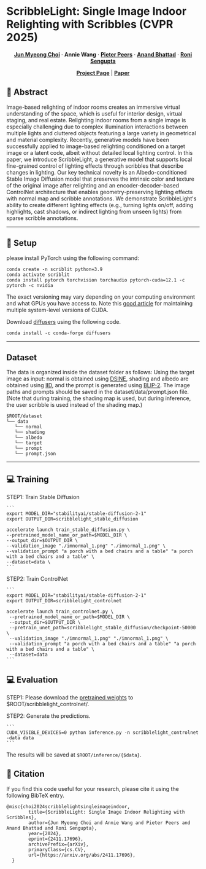 # ScribbleLight: Single Image Indoor Relighting with Scribbles (CVPR 2025)

  <p align="center">
    <a href="https://chedgekorea.github.io"><strong>Jun Myeong Choi</strong></a>
    ·    
    <strong>Annie Wang</strong>
    ·
    <a href="https://www.cs.wm.edu/~ppeers/"><strong>Pieter Peers</strong></a>
    ·
    <a href="https://anandbhattad.github.io"><strong>Anand Bhattad</strong></a>
    ·
    <a href="https://www.cs.unc.edu/~ronisen/"><strong>Roni Sengupta</strong></a>
  </p>   
  <p align="center">
    <a href="https://chedgekorea.github.io/ScribbleLight/"><strong>Project Page</strong></a>
    |    
    <a href="https://arxiv.org/abs/2411.17696"><strong>Paper</strong></a>

  </p> 

## :book: Abstract

Image-based relighting of indoor rooms creates an immersive virtual understanding of the space, which is useful for interior design, virtual staging, and real estate. Relighting indoor rooms from a single image is especially challenging due to complex illumination interactions between multiple lights and cluttered objects featuring a large variety in geometrical and material complexity. Recently, generative models have been successfully applied to image-based relighting conditioned on a target image or a latent code, albeit without detailed local lighting control. In this paper, we introduce ScribbleLight, a generative model that supports local fine-grained control of lighting effects through scribbles that describe changes in lighting. Our key technical novelty is an Albedo-conditioned Stable Image Diffusion model that preserves the intrinsic color and texture of the original image after relighting and an encoder-decoder-based ControlNet architecture that enables geometry-preserving lighting effects with normal map and scribble annotations. We demonstrate ScribbleLight's ability to create different lighting effects (e.g., turning lights on/off, adding highlights, cast shadows, or indirect lighting from unseen lights) from sparse scribble annotations.

---

## :wrench: Setup

please install PyTorch using the following command:

```
conda create -n scriblit python=3.9
conda activate scriblit
conda install pytorch torchvision torchaudio pytorch-cuda=12.1 -c pytorch -c nvidia
```

The exact versioning may vary depending on your computing environment and what GPUs you have access to. Note this <a href="https://towardsdatascience.com/managing-multiple-cuda-versions-on-a-single-machine-a-comprehensive-guide-97db1b22acdc/">good article</a> for maintaining multiple system-level versions of CUDA.

Download <a href="https://github.com/huggingface/diffusers">diffusers</a> using the following code.

```
conda install -c conda-forge diffusers
```

---

## Dataset

The data is organized inside the dataset folder as follows:
Using the target image as input: normal is obtained using <a href="https://github.com/baegwangbin/DSINE">DSINE</a>, shading and albedo are obtained using <a href="https://github.com/compphoto/Intrinsic">IID</a>, and the prompt is generated using <a href="https://github.com/salesforce/LAVIS/tree/main/projects/blip2">BLIP-2</a>. The image paths and prompts should be saved in the dataset/data/prompt.json file.
(Note that during training, the shading map is used, but during inference, the user scribble is used instead of the shading map.)
```
$ROOT/dataset
└── data
   └── normal
   └── shading
   └── albedo
   └── target
   └── prompt
   └── prompt.json 
```
---

## :computer: Training

STEP1: Train Stable Diffusion

    ```
    export MODEL_DIR="stabilityai/stable-diffusion-2-1"
    export OUTPUT_DIR=scribblelight_stable_diffusion

    accelerate launch train_stable_diffusion.py \
    --pretrained_model_name_or_path=$MODEL_DIR \
    --output_dir=$OUTPUT_DIR \
    --validation_image "./imnormal_1.png" "./imnormal_1.png" \
    --validation_prompt "a porch with a bed chairs and a table" "a porch with a bed chairs and a table" \
    --dataset=data \
    ```
    
STEP2: Train ControlNet

    ```
    export MODEL_DIR="stabilityai/stable-diffusion-2-1"
    export OUTPUT_DIR=scribblelight_controlnet
    
    accelerate launch train_controlnet.py \
     --pretrained_model_name_or_path=$MODEL_DIR \
     --output_dir=$OUTPUT_DIR \
     --pretrain_unet_path=scribblelight_stable_diffusion/checkpoint-50000 \
     --validation_image "./imnormal_1.png" "./imnormal_1.png" \
     --validation_prompt "a porch with a bed chairs and a table" "a porch with a bed chairs and a table" \
     --dataset=data
    ```

## :computer: Evaluation

STEP1: Please download the <a href="https://drive.google.com/drive/u/2/folders/1oZB9zmGrvx6Ozv7wsqQZm8VgmY0Pik8Y">pretrained weights</a> to $ROOT/scribblelight_controlnet/.

STEP2: Generate the predictions.

    ```
    CUDA_VISIBLE_DEVICES=0 python inference.py -n scribblelight_controlnet -data data
    ```
    
   The results will be saved at `$ROOT/inference/{$data}`.

## :scroll: Citation

If you find this code useful for your research, please cite it using the following BibTeX entry.

```
@misc{choi2024scribblelightsingleimageindoor,
		title={ScribbleLight: Single Image Indoor Relighting with Scribbles}, 
		author={Jun Myeong Choi and Annie Wang and Pieter Peers and Anand Bhattad and Roni Sengupta},
		year={2024},
		eprint={2411.17696},
		archivePrefix={arXiv},
		primaryClass={cs.CV},
		url={https://arxiv.org/abs/2411.17696}, 
  }
```

